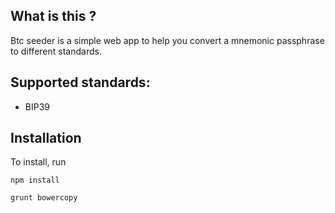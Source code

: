 ## What is this ?

Btc seeder is a simple web app to help you convert a mnemonic passphrase to
different standards.

## Supported standards:
* BIP39

## Installation

To install, run

`npm install`

`grunt bowercopy`

